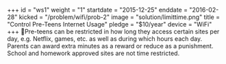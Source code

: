 +++
id = "ws1"
weight = "1"
startdate = "2015-12-25"
enddate = "2016-02-28"
kicked = "/problem/wifi/prob-2"
image = "solution/limittime.png"
title = "Control Pre-Teens Internet Usage"
pledge = "$10/year"
device = "WiFi"
+++
Pre-teens can be restricted in how long they access certain sites per day, e.g. Netflix, games, etc. as well as during which hours each day. Parents can award extra minutes as a reward or reduce as a punishment. School and homework approved sites are not time restricted.
